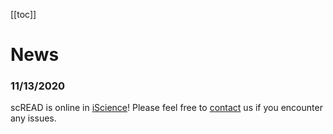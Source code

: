 [[toc]]

# News

### 11/13/2020

scREAD is online in [iScience](https://www.cell.com/iscience/fulltext/S2589-0042(20)30966-4?rss=yes)! Please feel free to [contact](https://bmbls.bmi.osumc.edu/scread/help/contact) us if you encounter any issues.
